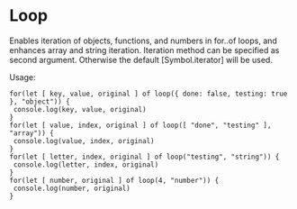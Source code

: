 # Loop
Enables iteration of objects, functions, and numbers in for..of loops, and enhances array and string iteration. Iteration method can be specified as second argument. Otherwise the default [Symbol.iterator] will be used.

Usage:
```
for(let [ key, value, original ] of loop({ done: false, testing: true }, "object")) {
 console.log(key, value, original)
}
for(let [ value, index, original ] of loop([ "done", "testing" ], "array")) {
 console.log(value, index, original)
}
for(let [ letter, index, original ] of loop("testing", "string")) {
 console.log(letter, index, original)
}
for(let [ number, original ] of loop(4, "number")) {
 console.log(number, original)
}
```
